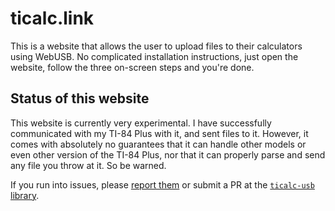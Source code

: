 # ticalc.link

This is a website that allows the user to upload files to their calculators
using WebUSB. No complicated installation instructions, just open the website,
follow the three on-screen steps and you're done.

## Status of this website

This website is currently very experimental. I have successfully communicated
with my TI-84 Plus with it, and sent files to it. However, it comes with
absolutely no guarantees that it can handle other models or even other version
of the TI-84 Plus, nor that it can properly parse and send any file you throw at
it. So be warned.

If you run into issues, please
[report them](https://github.com/Timendus/ticalc-usb/issues/new) or submit a PR
at the [`ticalc-usb` library](https://github.com/Timendus/ticalc-usb).
